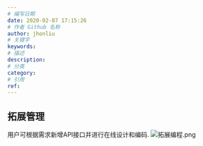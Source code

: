 ```yaml
---
# 编写日期
date: 2020-02-07 17:15:26
# 作者 Github 名称
author: jhonliu
# 关键字
keywords:
# 描述
description:
# 分类
category: 
# 引用
ref:
---
```


## 拓展管理
用户可根据需求新增API接口并进行在线设计和编码.
![拓展编程.png](http://dgiot-1253666439.cos.ap-shanghai-fsi.myqcloud.com/shuwa_tech/zh/product/dgiot/function/exproto/%E6%8B%93%E5%B1%95%E7%BC%96%E7%A8%8B.png)